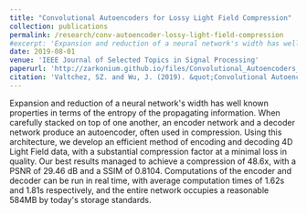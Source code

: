 ```yaml
---
title: "Convolutional Autoencoders for Lossy Light Field Compression"
collection: publications
permalink: /research/conv-autoencoder-lossy-light-field-compression
#excerpt: 'Expansion and reduction of a neural network's width has well known properties in terms of the entropy of the propagating information. When carefully stacked on top of one another, an encoder network and a decoder network produce an autoencoder, often used in compression. Using this architecture, we develop an efficient method of encoding and decoding 4D Light Field data, with a substantial compression factor at a minimal loss in quality. Our best results managed to achieve a compression of 48.6x, with a PSNR of 29.46 dB and a SSIM of 0.8104. Computations of the encoder and decoder can be run in real time, with average computation times of 1.62s and 1.81s respectively, and the entire network occupies a reasonable 584MB by today's storage standards.'
date: 2019-08-01
venue: 'IEEE Journal of Selected Topics in Signal Processing'
paperurl: 'http://zarkonium.github.io/files/Convolutional_Autoencoders_for_Light_Field_Compression.pdf'
citation: 'Valtchez, SZ. and Wu, J. (2019). &quot;Convolutional Autoencoders for Lossy Light Field Compression&quot; <i>IEEE Journal of Selected Topics in Signal Processing</i>. *in revision*'
---
```

Expansion and reduction of a neural network's width has well known properties in terms of the entropy of the propagating information. When carefully stacked on top of one another, an encoder network and a decoder network produce an autoencoder, often used in compression. Using this architecture, we develop an efficient method of encoding and decoding 4D Light Field data, with a substantial compression factor at a minimal loss in quality. Our best results managed to achieve a compression of 48.6x, with a PSNR of 29.46 dB and a SSIM of 0.8104. Computations of the encoder and decoder can be run in real time, with average computation times of 1.62s and 1.81s respectively, and the entire network occupies a reasonable 584MB by today's storage standards.
